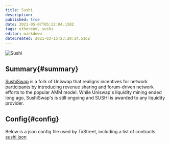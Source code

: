```yaml
---
title: Sushi
description: 
published: true
date: 2021-05-07T05:22:04.130Z
tags: ethereum, sushi
editor: markdown
dateCreated: 2021-03-15T23:20:14.516Z
---
```


![Sushi](https://txstreet.com/static/img/singles/house_logos/sushi.png)

## Summary{#summary}

[SushiSwap](https://sushi.com/) is a fork of Uniswap that realigns incentives for network participants by introducing revenue sharing and forum-driven network efforts to the popular AMM model. While Uniswap's liquidity mining ended long ago, SushiSwap's is still ongoing and SUSHI is awarded to any liquidity provider.

## Config{#config}

Below is a json config file used by TxStreet, including a list of contracts.
[sushi.json](/ethereum/houses/sushi.json)